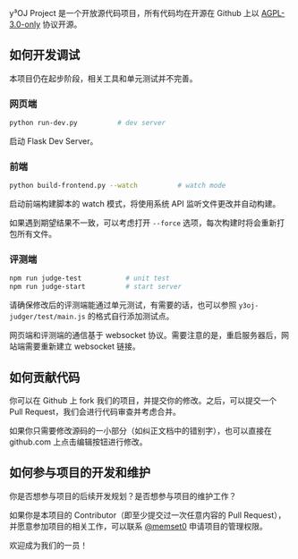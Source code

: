 y³OJ Project 是一个开放源代码项目，所有代码均在开源在 Github 上以 [AGPL-3.0-only](https://spdx.org/licenses/AGPL-3.0-only.html) 协议开源。

## 如何开发调试

本项目仍在起步阶段，相关工具和单元测试并不完善。

### 网页端

```bash
python run-dev.py          # dev server
```

启动 Flask Dev Server。

### 前端

```bash
python build-frontend.py --watch          # watch mode
```

启动前端构建脚本的 watch 模式，将使用系统 API 监听文件更改并自动构建。

如果遇到期望结果不一致，可以考虑打开 `--force` 选项，每次构建时将会重新打包所有文件。

### 评测端

```bash
npm run judge-test           # unit test
npm run judge-start          # start server
```

请确保修改后的评测端能通过单元测试，有需要的话，也可以参照 `y3oj-judger/test/main.js` 的格式自行添加测试点。

网页端和评测端的通信基于 websocket 协议。需要注意的是，重启服务器后，网站端需要重新建立 websocket 链接。

## 如何贡献代码

你可以在 Github 上 fork 我们的项目，并提交你的修改。之后，可以提交一个 Pull Request，我们会进行代码审查并考虑合并。

如果你只需要修改源码的一小部分（如纠正文档中的错别字），也可以直接在 github.com 上点击编辑按钮进行修改。

## 如何参与项目的开发和维护

你是否想参与项目的后续开发规划？是否想参与项目的维护工作？  

如果你是本项目的 Contributor（即至少提交过一次任意内容的 Pull Request），并愿意参加项目的相关工作，可以联系 [@memset0](https://github.com/memset0) 申请项目的管理权限。

欢迎成为我们的一员！
